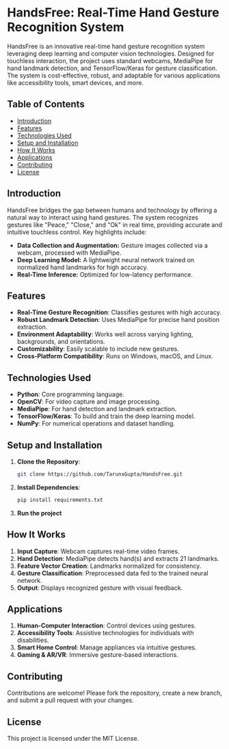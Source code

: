 # HandsFree: Real-Time Hand Gesture Recognition System

HandsFree is an innovative real-time hand gesture recognition system leveraging deep learning and computer vision technologies. Designed for touchless interaction, the project uses standard webcams, MediaPipe for hand landmark detection, and TensorFlow/Keras for gesture classification. The system is cost-effective, robust, and adaptable for various applications like accessibility tools, smart devices, and more.

## Table of Contents

- [Introduction](#introduction)  
- [Features](#features)  
- [Technologies Used](#technologies-used)  
- [Setup and Installation](#setup-and-installation)  
- [How It Works](#how-it-works)  
- [Applications](#applications)
- [Contributing](#contributing)  
- [License](#license)

## Introduction

HandsFree bridges the gap between humans and technology by offering a natural way to interact using hand gestures. The system recognizes gestures like "Peace," "Close," and "Ok" in real time, providing accurate and intuitive touchless control. Key highlights include:

- **Data Collection and Augmentation:** Gesture images collected via a webcam, processed with MediaPipe.  
- **Deep Learning Model:** A lightweight neural network trained on normalized hand landmarks for high accuracy.  
- **Real-Time Inference:** Optimized for low-latency performance.

## Features

- **Real-Time Gesture Recognition**: Classifies gestures with high accuracy.  
- **Robust Landmark Detection**: Uses MediaPipe for precise hand position extraction.  
- **Environment Adaptability**: Works well across varying lighting, backgrounds, and orientations.  
- **Customizability**: Easily scalable to include new gestures.  
- **Cross-Platform Compatibility**: Runs on Windows, macOS, and Linux.

## Technologies Used

- **Python**: Core programming language.  
- **OpenCV**: For video capture and image processing.  
- **MediaPipe**: For hand detection and landmark extraction.  
- **TensorFlow/Keras**: To build and train the deep learning model.  
- **NumPy**: For numerical operations and dataset handling.

## Setup and Installation

1. **Clone the Repository**:  
   ```bash
   git clone https://github.com/TarunxGupta/HandsFree.git

2. **Install Dependencies**:
   ```bash
   pip install requirements.txt

3. **Run the project**

## How It Works

1. **Input Capture**: Webcam captures real-time video frames.
2. **Hand Detection**: MediaPipe detects hand(s) and extracts 21 landmarks.
3. **Feature Vector Creation**: Landmarks normalized for consistency.
4. **Gesture Classification**: Preprocessed data fed to the trained neural network.
5. **Output**: Displays recognized gesture with visual feedback.

## Applications

1. **Human-Computer Interaction**: Control devices using gestures.
2. **Accessibility Tools**: Assistive technologies for individuals with disabilities.
3. **Smart Home Control**: Manage appliances via intuitive gestures.
4. **Gaming & AR/VR**: Immersive gesture-based interactions.

## Contributing

Contributions are welcome! Please fork the repository, create a new branch, and submit a pull request with your changes.

## License

This project is licensed under the MIT License.
